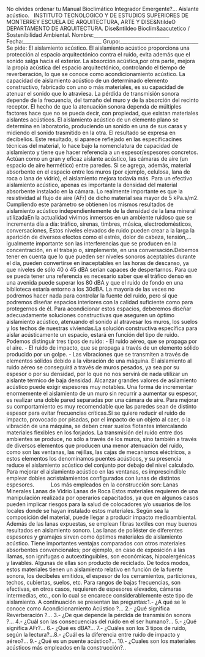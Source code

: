  No olvides ordenar tu Manual Bioclimático Integrador Emergente?... Aislante acústico.   INSTITUTO TECNOLOGICO Y DE ESTUDIOS SUPERIORES DE MONTERREY ESCUELA DE ARQUITECTURA, ARTE Y DISE&NtildeO DEPARTAMENTO DE ARQUITECTURA. Dise&ntildeo Bioclim&aacutetico / Sostenibilidad Ambiental. Nombre:_______________________________ Fecha:________________________________ Grupo:________________________________ Se pide: El aislamiento acústico. El aislamiento acústico proporciona una protección al espacio arquitectónico contra el ruido, evita además que el sonido salga hacia el exterior. La absorción acústica,por otra parte, mejora la propia acústica del espacio arquitectónico, controlando el tiempo de reverberación, lo que se conoce como acondicionamiento acústico. La capacidad de aislamiento acústico de un determinado elemento constructivo, fabricado con uno o más materiales, es su capacidad de atenuar el sonido que lo atraviesa. La pérdida de transmisión sonora depende de la frecuencia, del tamaño del muro y de la absorción del recinto receptor. El hecho de que la atenuación sonora dependa de múltiples factores hace que no se pueda decir, con propiedad, que existan materiales aislantes acústicos. El aislamiento acústico de un elemento plano se determina en laboratorio, produciendo un sonido en una de sus caras y midiendo el sonido trasmitido en la otra. El resultado se expresa en decibelios. Este resultado, si aparece reflejado en las especificacines técnicas del material, lo hace bajo la nomenclatura de capacidad de aislamiento y tiene que hacer referencia a un espesor/espesores concretos. Actúan como un gran y eficaz aislante acústico, las cámaras de aire (un espacio de aire hermético) entre paredes. Si se agrega, además, material absorbente en el espacio entre los muros (por ejemplo, celulosa, lana de roca o lana de vidrio), el aislamiento mejora todavía más. Para un efectivo aislamiento acústico, apenas es importante la densidad del material absorbente instalado en la cámara. Lo realmente importante es que la resistividad al flujo de aire (AFr) de dicho material sea mayor de 5 kPa.s/m2. Cumpliendo este parámetro se obtienen los mismos resultados de aislamiento acústico independientemente de la densidad de la lana mineral utilizadaEn la actualidad vivimos inmersos en un ambiente ruidoso que se incrementa día a día: tráfico, sirenas, timbres, música, electrodomésticos, conversaciones, Estos niveles elevados de ruido pueden crear a la larga la aparición de diversos efectos como el estrés, dolor de cabeza, tensión,… igualmente importante son las interferencias que se producen en la concentración, en el trabajo o, simplemente, en una conversación.Debemos tener en cuenta que lo que pueden ser niveles sonoros aceptables durante el día, pueden convertirse en inaceptables en las horas de descanso, ya que niveles de sólo 40 ó 45 dBA serían capaces de despertarnos. Para que se pueda tener una referencia es necesario saber que el tráfico denso en una avenida puede superar los 80 dBA y que el ruido de fondo en una biblioteca estaría entorno a los 30dBA. La mayoría de las veces no podremos hacer nada para controlar la fuente del ruido, pero sí que podremos diseñar espacios interiores con la calidad suficiente como para protegernos de él. Para acondicionar estos espacios, deberemos diseñar adecuadamente soluciones constructivas que aseguren un óptimo aislamiento acústico, atenuando el sonido al atravesar los muros, los suelos y los techos de nuestras viviendas.La solución constructiva específica para aislar acústicamente un espacio, estará en función del tipo de ruido. Podemos distinguir tres tipos de ruido: - El ruido aéreo, que se propaga por el aire. - El ruido de impacto, que se propaga a través de un elemento sólido producido por un golpe. - Las vibraciones que se transmiten a través de elementos sólidos debido a la vibración de una máquina. El aislamiento al ruido aéreo se conseguirá a través de muros pesados, ya sea por su espesor o por su densidad, por lo que no nos servirá de nada utilizar un aislante térmico de baja densidad. Alcanzar grandes valores de asilamiento acústico puede exigir espesores muy notables. Una forma de incrementar enormemente el aislamiento de un muro sin recurrir a aumentar su espesor, es realizar una doble pared separadas por una cámara de aire. Para mejorar su comportamiento es muy recomendable que las paredes sean de distinto espesor para evitar frecuencias críticas.Si se quiere reducir el ruido de impacto, provocado por pisadas, por el impacto de un objeto al caer, o la vibración de una máquina, se deben crear suelos flotantes intercalando materiales flexibles en los forjados. La transmisión del ruido entre dos ambientes se produce, no sólo a través de los muros, sino también a través de diversos elementos que producen una menor atenuación del ruido, como son las ventanas, las rejillas, las cajas de mecanismos eléctricos, a estos elementos los denominamos puentes acústicos, y su presencia reduce el aislamiento acústico del conjunto por debajo del nivel calculado. Para mejorar el aislamiento acústico en las ventanas, es imprescindible emplear dobles acristalamientos configurados con lunas de distintos espesores.           Los más empleados en la construcción son: Lanas Minerales Lanas de Vidrio Lanas de Roca Estos materiales requieren de una manipulación realizada por operarios capacitados, ya que en algunos casos pueden implicar riesgos para la salud de colocadores y/o usuarios de los locales donde se hayan instalado estos materiales. Según sea la composición del material, puede llegar a producir impacto medioambiental. Además de las lanas expuestas, se emplean fibras textiles con muy buenos resultados en aislamiento sonoro. Las lanas de poliéster de diferentes espesores y gramajes sirven como óptimos materiales de aislamiento acústico. Tiene importantes ventajas comparados con otros materiales absorbentes convencionales; por ejemplo, en caso de exposición a las llamas, son ignífugas o autoextinguibles, son económicas, hipoalergénicas y lavables. Algunas de ellas son producto de reciclado. De todos modos, estos materiales tienen un aislamiento relativo en función de la fuente sonora, los decibeles emitidos, el espesor de los cerramientos, particiones, techos, cubiertas, suelos, etc. Para rangos de bajas frecuencias, son efectivas, en otros casos, requieren de espesores elevados, cámaras intermedias, etc., con lo cual se encarece considerablemente este tipo de aislamiento. A continuación se presentan las preguntas:1.- ¿A qué se le conoce como Acondicionamiento Acústico ?... 2.- ¿Qué significa Reverberación ?... 3.- ¿De que depende la pérdida de transmisión sonora ?... 4.- ¿Cuál son las consecuencias del ruido en el ser humano?... 5.- ¿Qué significa AFr?... 6.- ¿Qué es dBA?... 7.- ¿Cuáles son los 3 tipos de ruido, según la lectura?...8.- ¿Cuál es la diferencia entre ruido de impacto y aéreo?... 9.- ¿Qué es un puente acústico?... 10.- ¿Cuales son los materiales acústicos más empleados en la construcción?..   

<div class="mdl-grid">
</div>